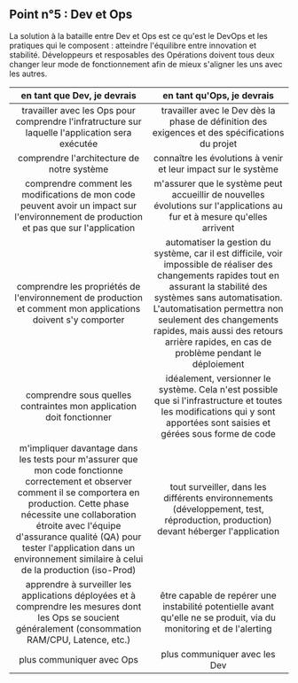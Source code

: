 ## Point n°5 : Dev et Ops

La solution à la bataille entre Dev et Ops est ce qu'est le DevOps et les pratiques qui le composent : atteindre l'équilibre entre innovation et stabilité. Développeurs et resposables des Opérations doivent tous deux changer leur mode de fonctionnement afin de mieux s'aligner les uns avec les autres.


| en tant que Dev, je devrais  | en tant qu'Ops, je devrais |
| :---------------: | :-----:|
| travailler avec les Ops pour comprendre l'infratructure sur laquelle l'application sera exécutée  |     travailler avec le Dev dès la phase de définition des exigences et des spécifications du projet |
| comprendre l'architecture de notre système  | connaître les évolutions à venir et leur impact sur le système |
| comprendre comment les modifications de mon code peuvent avoir un impact sur l'environnement de production et pas que sur l'application  | m'assurer que le système peut accueillir de nouvelles évolutions sur l'applications au fur et à mesure qu'elles arrivent |
| comprendre les propriétés de l'environnement de production et comment mon applications doivent s'y comporter  | automatiser la gestion du système, car il est difficile, voir impossible de réaliser des changements rapides tout en assurant la stabilité des systèmes sans automatisation. L'automatisation permettra non seulement des changements rapides, mais aussi des retours arrière rapides, en cas de problème pendant le déploiement |
| comprendre sous quelles contraintes mon application doit fonctionner  | idéalement, versionner le système. Cela n'est possible que si l'infrastructure et toutes les modifications qui y sont apportées sont saisies et gérées sous forme de code |
|m'impliquer davantage dans les tests pour m'assurer que mon code fonctionne correctement et observer comment il se comportera en production. Cette phase nécessite une collaboration étroite avec l'équipe d'assurance qualité (QA) pour tester l'application dans un environnement similaire à celui de la production (iso-Prod)  | tout surveiller, dans les différents environnements (développement, test, réproduction, production) devant héberger l'application |
| apprendre à surveiller les applications déployées et à comprendre les mesures dont les Ops se soucient généralement (consommation RAM/CPU, Latence, etc.)  | être capable de repérer une instabilité potentielle avant qu'elle ne se produit, via du monitoring et de l'alerting |
| plus communiquer avec Ops  | plus communiquer avec les Dev |
